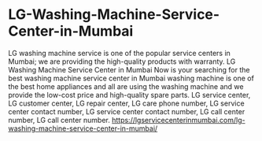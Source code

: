 # LG-Washing-Machine-Service-Center-in-Mumbai
 LG washing machine service is one of the popular service centers in Mumbai; we are providing the high-quality products with warranty. LG Washing Machine Service Center in Mumbai Now is your searching for the best washing machine service center in Mumbai washing machine is one of the best home appliances and all are using the washing machine and we provide the low-cost price and high-quality spare parts. LG service center, LG customer center, LG repair center, LG care phone number, LG service center contact number, LG service center contact number, LG call center number, LG call center number. https://lgservicecenterinmumbai.com/lg-washing-machine-service-center-in-mumbai/

